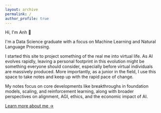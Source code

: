 ```yaml
---
layout: archive
permalink: /
author_profile: true
---
```


Hi, I'm Anh 👋

I'm a Data Science graduate with a focus on Machine Learning and Natural Language Processing.

I started this site to project something of the real me into virtual life. As AI evolves rapidly, leaving a personal footprint in this evolution might be something everyone should consider, especially before virtual individuals are massively produced. More importantly, as a junior in the field, I use this space to take notes and keep up with the rapid pace of change.

My notes focus on core developments like breakthroughs in foundation models, scaling, and reinforcement learning, along with broader perspectives on alignment, AGI, ethics, and the economic impact of AI.

[Learn more about me →](/about/) 